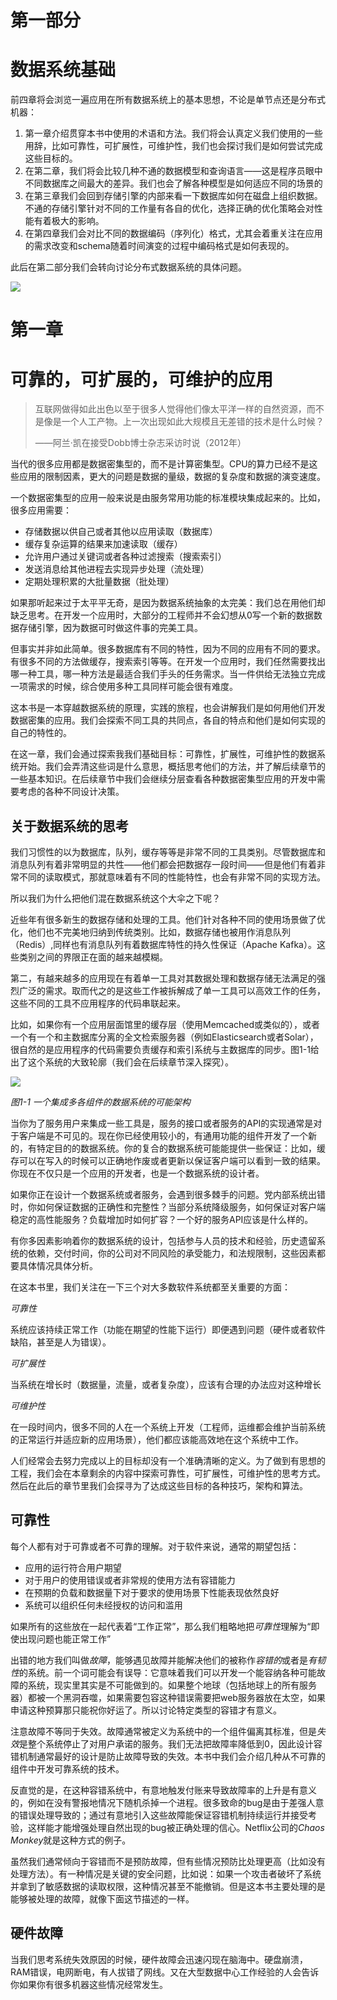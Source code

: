 # 第一部分

# 数据系统基础

前四章将会浏览一遍应用在所有数据系统上的基本思想，不论是单节点还是分布式机器：

1. 第一章介绍贯穿本书中使用的术语和方法。我们将会认真定义我们使用的一些用辞，比如可靠性，可扩展性，可维护性，我们也会探讨我们是如何尝试完成这些目标的。
2. 在第二章，我们将会比较几种不通的数据模型和查询语言——这是程序员眼中不同数据库之间最大的差异。我们也会了解各种模型是如何适应不同的场景的
3. 在第三章我们会回到存储引擎的内部来看一下数据库如何在磁盘上组织数据。不通的存储引擎针对不同的工作量有各自的优化，选择正确的优化策略会对性能有着极大的影响。
4. 在第四章我们会对比不同的数据编码（序列化）格式，尤其会着重关注在应用的需求改变和schema随着时间演变的过程中编码格式是如何表现的。

此后在第二部分我们会转向讨论分布式数据系统的具体问题。

![](https://vonng.gitbooks.io/ddia-cn/content/img/ch1.png)

# 第一章

# 可靠的，可扩展的，可维护的应用

> 互联网做得如此出色以至于很多人觉得他们像太平洋一样的自然资源，而不是像是一个人工产物。上一次出现如此大规模且无差错的技术是什么时候？
>
> ——阿兰·凯在接受Dobb博士杂志采访时说（2012年）

当代的很多应用都是数据密集型的，而不是计算密集型。CPU的算力已经不是这些应用的限制因素，更大的问题是数据的量级，数据的复杂度和数据的演变速度。

一个数据密集型的应用一般来说是由服务常用功能的标准模块集成起来的。比如，很多应用需要：

- 存储数据以供自己或者其他以应用读取（数据库）
- 缓存复杂运算的结果来加速读取（缓存）
- 允许用户通过关键词或者各种过滤搜索（搜索索引）
- 发送消息给其他进程去实现异步处理（流处理）
- 定期处理积累的大批量数据（批处理）

如果那听起来过于太平平无奇，是因为数据系统抽象的太完美：我们总在用他们却缺乏思考。在开发一个应用时，大部分的工程师并不会幻想从0写一个新的数据数据存储引擎，因为数据可时做这件事的完美工具。

但事实并非如此简单。很多数据库有不同的特性，因为不同的应用有不同的要求。有很多不同的方法做缓存，搜索索引等等。在开发一个应用时，我们任然需要找出哪一种工具，哪一种方法是最适合我们手头的任务需求。当一件供给无法独立完成一项需求的时候，综合使用多种工具同样可能会很有难度。

这本书是一本穿越数据系统的原理，实践的旅程，也会讲解我们是如何用他们开发数据密集的应用。我们会探索不同工具的共同点，各自的特点和他们是如何实现的自己的特性的。

在这一章，我们会通过探索我我们基础目标：可靠性，扩展性，可维护性的数据系统开始。我们会弄清这些词是什么意思，概括思考他们的方法，并了解后续章节的一些基本知识。在后续章节中我们会继续分层查看各种数据密集型应用的开发中需要考虑的各种不同设计决策。

## 关于数据系统的思考

我们习惯性的以为数据库，队列，缓存等等是非常不同的工具类别。尽管数据库和消息队列有着非常明显的共性——他们都会把数据存一段时间——但是他们有着非常不同的读取模式，那就意味着有不同的性能特性，也会有非常不同的实现方法。

所以我们为什么把他们混在数据系统这个大伞之下呢？

近些年有很多新生的数据存储和处理的工具。他们针对各种不同的使用场景做了优化，他们也不完美地归纳到传统类别。比如，数据存储也被用作消息队列（Redis）,同样也有消息队列有着数据库特性的持久性保证（Apache Kafka）。这些类别之间的界限正在面的越来越模糊。

第二，有越来越多的应用现在有着单一工具对其数据处理和数据存储无法满足的强烈广泛的需求。取而代之的是这些工作被拆解成了单一工具可以高效工作的任务，这些不同的工具不应用程序的代码串联起来。

比如，如果你有一个应用层面馆里的缓存层（使用Memcached或类似的），或者一个有一个和主数据库分离的全文检索服务器（例如Elasticsearch或者Solar），很自然的是应用程序的代码需要负责缓存和索引系统与主数据库的同步。图1-1给出了这个系统的大致轮廓（我们会在后续章节深入探究）。

![](https://vonng.gitbooks.io/ddia-cn/content/img/fig1-1.png)

*图1-1 一个集成多各组件的数据系统的可能架构*

当你为了服务用户来集成一些工具是，服务的接口或者服务的API的实现通常是对于客户端是不可见的。现在你已经使用较小的，有通用功能的组件开发了一个新的，有特定目的的数据系统。你的复合的数据系统可能能提供一些保证：比如，缓存可以在写入的时候可以正确地作废或者更新以保证客户端可以看到一致的结果。你现在不仅只是一个应用的开发者，也是一个数据系统的设计者。

如果你正在设计一个数据系统或者服务，会遇到很多棘手的问题。党内部系统出错时，你如何保证数据的正确性和完整性？当部分系统降级服务，如何保证对客户端稳定的高性能服务？负载增加时如何扩容？一个好的服务API应该是什么样的。

有你多因素影响着你的数据系统的设计，包括参与人员的技术和经验，历史遗留系统的依赖，交付时间，你的公司对不同风险的承受能力，和法规限制，这些因素都要具体情况具体分析。

在这本书里，我们关注在一下三个对大多数软件系统都至关重要的方面：

*可靠性*

系统应该持续正常工作（功能在期望的性能下运行）即便遇到问题（硬件或者软件缺陷，甚至是人为错误）。

*可扩展性*

当系统在增长时（数据量，流量，或者复杂度），应该有合理的办法应对这种增长

*可维护性*

在一段时间内，很多不同的人在一个系统上开发（工程师，运维都会维护当前系统的正常运行并适应新的应用场景），他们都应该能高效地在这个系统中工作。

人们经常会去努力完成以上的目标却没有一个准确清晰的定义。为了做到有思想的工程，我们会在本章剩余的内容中探索可靠性，可扩展性，可维护性的思考方式。然后在此后的章节里我们会探寻为了达成这些目标的各种技巧，架构和算法。

## 可靠性

每个人都有对于可靠或者不可靠的理解。对于软件来说，通常的期望包括：

- 应用的运行符合用户期望
- 对于用户的使用错误或者非常规的使用方法有容错能力
- 在预期的负载和数据量下对于要求的使用场景下性能表现依然良好
- 系统可以组织任何未经授权的访问和滥用

如果所有的这些放在一起代表着“工作正常”，那么我们粗略地把*可靠性*理解为“即使出现问题也能正常工作”

出错的地方我们叫做*故障*，能够遇见故障并能解决他们的被称作*容错的*或者是*有韧性*的系统。前一个词可能会有误导：它意味着我们可以开发一个能容纳各种可能故障的系统，现实里其实是不可能做到的。如果整个地球（包括地球上的所有服务器）都被一个黑洞吞噬，如果需要包容这种错误需要把web服务器放在太空，如果申请这种预算那只能祝你好运了。所以讨论特定类型的容错才有意义。

注意故障不等同于失效。故障通常被定义为系统中的一个组件偏离其标准，但是*失效*是整个系统停止了对用户承诺的服务。我们无法把故障率降低到0，因此设计容错机制通常最好的设计是防止故障导致的失效。本书中我们会介绍几种从不可靠的组件中开发可靠系统的技术。

反直觉的是，在这种容错系统中，有意地触发付账来导致故障率的上升是有意义的，例如在没有警报地情况下随机杀掉一个进程。很多致命的bug是由于差强人意的错误处理导致的；通过有意地引入这些故障能保证容错机制持续运行并接受考验，这样能才能增强处理自然出现的bug被正确处理的信心。Netflix公司的*Chaos Monkey*就是这种方式的例子。

虽然我们通常倾向于容错而不是预防故障，但有些情况预防比处理更高（比如没有处理方法）。有一种情况是关键的安全问题，比如说：如果一个攻击者破坏了系统并拿到了敏感数据的读取权限，这种情况甚至不能撤销。但是这本书主要处理的是能够被处理的故障，就像下面这节描述的一样。

## 硬件故障

当我们思考系统失效原因的时候，硬件故障会迅速闪现在脑海中。硬盘崩溃，RAM错误，电网断电，有人拔错了网线。又在大型数据中心工作经验的人会告诉你如果你有很多机器这些情况经常发生。



